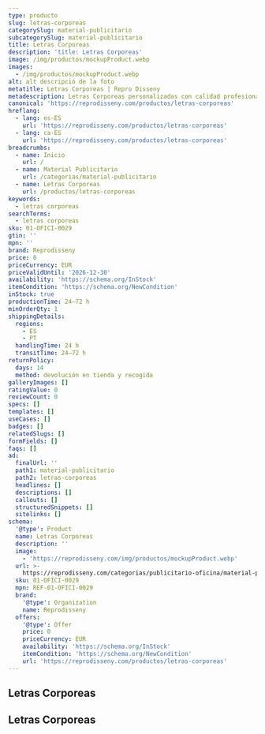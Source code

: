 ```yaml
---
type: producto
slug: letras-corporeas
categorySlug: material-publicitario
subcategorySlug: material-publicitario
title: Letras Corporeas
description: 'title: Letras Corporeas'
image: /img/productos/mockupProduct.webp
images:
  - /img/productos/mockupProduct.webp
alt: alt descripció de la foto
metatitle: Letras Corporeas | Repro Disseny
metadescription: Letras Corporeas personalizadas con calidad profesional en Cataluña.
canonical: 'https://reprodisseny.com/productos/letras-corporeas'
hreflang:
  - lang: es-ES
    url: 'https://reprodisseny.com/productos/letras-corporeas'
  - lang: ca-ES
    url: 'https://reprodisseny.com/productos/letras-corporeas'
breadcrumbs:
  - name: Inicio
    url: /
  - name: Material Publicitario
    url: /categorias/material-publicitario
  - name: Letras Corporeas
    url: /productos/letras-corporeas
keywords:
  - letras corporeas
searchTerms:
  - letras corporeas
sku: 01-OFICI-0029
gtin: ''
mpn: ''
brand: Reprodisseny
price: 0
priceCurrency: EUR
priceValidUntil: '2026-12-30'
availability: 'https://schema.org/InStock'
itemCondition: 'https://schema.org/NewCondition'
inStock: true
productionTime: 24–72 h
minOrderQty: 1
shippingDetails:
  regions:
    - ES
    - PT
  handlingTime: 24 h
  transitTime: 24–72 h
returnPolicy:
  days: 14
  method: devolución en tienda y recogida
galleryImages: []
ratingValue: 0
reviewCount: 0
specs: []
templates: []
useCases: []
badges: []
relatedSlugs: []
formFields: []
faqs: []
ad:
  finalUrl: ''
  path1: material-publicitario
  path2: letras-corporeas
  headlines: []
  descriptions: []
  callouts: []
  structuredSnippets: []
  sitelinks: []
schema:
  '@type': Product
  name: Letras Corporeas
  description: ''
  image:
    - 'https://reprodisseny.com/img/productos/mockupProduct.webp'
  url: >-
    https://reprodisseny.com/categorias/publicitario-oficina/material-publicitario/letras-corporeas
  sku: 01-OFICI-0029
  mpn: REF-01-OFICI-0029
  brand:
    '@type': Organization
    name: Reprodisseny
  offers:
    '@type': Offer
    price: 0
    priceCurrency: EUR
    availability: 'https://schema.org/InStock'
    itemCondition: 'https://schema.org/NewCondition'
    url: 'https://reprodisseny.com/productos/letras-corporeas'
---
```


## Letras Corporeas

## Letras Corporeas
